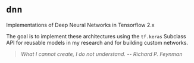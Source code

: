 # `dnn`
Implementations of Deep Neural Networks in Tensorflow 2.x

The goal is to implement these architectures using the `tf.keras` Subclass API for reusable models in
my research and for building custom networks.

> _What I cannot create, I do not understand._
-- *Richard P. Feynman*
